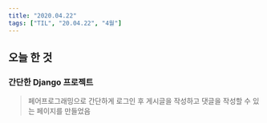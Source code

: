 ```yaml
---
title: "2020.04.22"
tags: ["TIL", "20.04.22", "4월"]
---
```


## 오늘 한 것

### 간단한 Django 프로젝트

> 페어프로그래밍으로 간단하게 로그인 후 게시글을 작성하고 댓글을 작성할 수 있는 페이지를 만들었음



